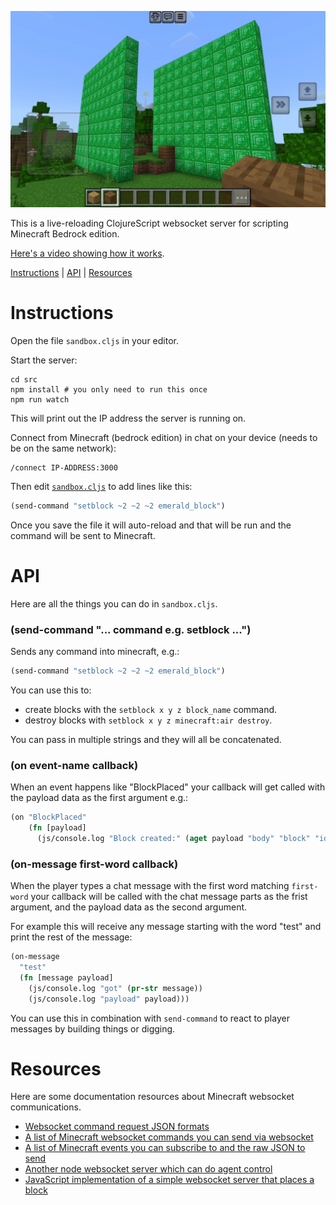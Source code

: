 ![Screenshot of a procedurally generated emerald wall](./src/screenshot.png)

This is a live-reloading ClojureScript websocket server for scripting Minecraft Bedrock edition.

[Here's a video showing how it works](https://www.youtube.com/watch?v=2iESpEnju1o).

[Instructions](#instructions) | [API](#api) | [Resources](#resources)

# Instructions

Open the file `sandbox.cljs` in your editor.

Start the server:

```shell
cd src
npm install # you only need to run this once
npm run watch
```

This will print out the IP address the server is running on.

Connect from Minecraft (bedrock edition) in chat on your device (needs to be on the same network):

```
/connect IP-ADDRESS:3000
```

Then edit [`sandbox.cljs`](./sandbox.cljs) to add lines like this:

```clojure
(send-command "setblock ~2 ~2 ~2 emerald_block")
```

Once you save the file it will auto-reload and that will be run and the command will be sent to Minecraft.

# API

Here are all the things you can do in `sandbox.cljs`.

### (send-command "... command e.g. setblock ...")

Sends any command into minecraft, e.g.:

```clojure
(send-command "setblock ~2 ~2 ~2 emerald_block")
```

You can use this to:

* create blocks with the `setblock x y z block_name` command.
* destroy blocks with `setblock x y z minecraft:air destroy`.

You can pass in multiple strings and they will all be concatenated.

### (on event-name callback)

When an event happens like "BlockPlaced" your callback will get called with the payload data as the first argument e.g.:

```clojure
(on "BlockPlaced"
    (fn [payload]
      (js/console.log "Block created:" (aget payload "body" "block" "id"))))
```

### (on-message first-word callback)

When the player types a chat message with the first word matching `first-word` your callback will be called with the chat message parts as the frist argument, and the payload data as the second argument.

For example this will receive any message starting with the word "test" and print the rest of the message:

```clojure
(on-message
  "test"
  (fn [message payload]
    (js/console.log "got" (pr-str message))
    (js/console.log "payload" payload)))
```

You can use this in combination with `send-command` to react to player messages by building things or digging.

# Resources

Here are some documentation resources about Minecraft websocket communications.

* [Websocket command request JSON formats](https://gist.github.com/jocopa3/54b42fb6361952997c4a6e38945e306f)
* [A list of Minecraft websocket commands you can send via websocket](https://mccteam.github.io/guide/websocket/Commands.html)
* [A list of Minecraft events you can subscribe to and the raw JSON to send](https://gist.github.com/jocopa3/5f718f4198f1ea91a37e3a9da468675c)
* [Another node websocket server which can do agent control](https://github.com/railsbob/minecraft-wss)
* [JavaScript implementation of a simple websocket server that places a block](https://gist.github.com/pirosuke/1ca2aa4d8920f41dfbabcbc7dc2a669f)
